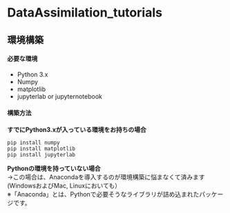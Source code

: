 # DataAssimilation_tutorials

## 環境構築

#### 必要な環境
* Python 3.x
* Numpy
* matplotlib
* jupyterlab or jupyternotebook

#### 構築方法
__すでにPython3.xが入っている環境をお持ちの場合__  
```
pip install numpy
pip install matplotlib
pip install jupyterlab
```

__Pythonの環境を持っていない場合__  
→この場合は、Anacondaを導入するのが環境構築に悩まなくて済みます(WindowsおよびMac, Linuxにおいても）  
※「Anaconda」とは、Pythonで必要そうなライブラリが詰め込まれたパッケージです。
